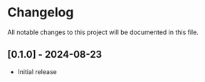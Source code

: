 # Changelog

All notable changes to this project will be documented in this file.

## [0.1.0] - 2024-08-23

- Initial release

